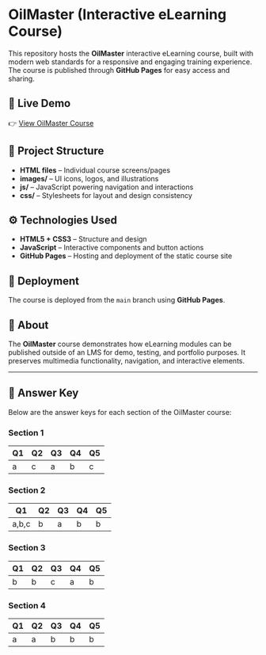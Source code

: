 # OilMaster (Interactive eLearning Course)

This repository hosts the **OilMaster** interactive eLearning course, built with modern web standards for a responsive and engaging training experience. The course is published through **GitHub Pages** for easy access and sharing.

## 🔗 Live Demo
👉 [View OilMaster Course](https://dgutensohn03.github.io/OilMaster/)

## 📂 Project Structure
- **HTML files** – Individual course screens/pages  
- **images/** – UI icons, logos, and illustrations  
- **js/** – JavaScript powering navigation and interactions  
- **css/** – Stylesheets for layout and design consistency  

## ⚙️ Technologies Used
- **HTML5 + CSS3** – Structure and design  
- **JavaScript** – Interactive components and button actions  
- **GitHub Pages** – Hosting and deployment of the static course site  

## 🚀 Deployment
The course is deployed from the `main` branch using **GitHub Pages**.  

## 📖 About
The **OilMaster** course demonstrates how eLearning modules can be published outside of an LMS for demo, testing, and portfolio purposes. It preserves multimedia functionality, navigation, and interactive elements.  

---

## 📝 Answer Key

Below are the answer keys for each section of the OilMaster course:

### Section 1
| Q1 | Q2 | Q3 | Q4 | Q5 |
|----|----|----|----|----|
| a  | c  | a  | b  | c  |

### Section 2
| Q1     | Q2 | Q3 | Q4 | Q5 |
|--------|----|----|----|----|
| a,b,c  | b  | a  | b  | b  |

### Section 3
| Q1 | Q2 | Q3 | Q4 | Q5 |
|----|----|----|----|----|
| b  | b  | c  | a  | b  |

### Section 4
| Q1 | Q2 | Q3 | Q4 | Q5 |
|----|----|----|----|----|
| a  | a  | b  | b  | b  |
